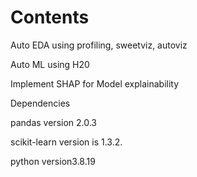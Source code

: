 # Contents
 Auto EDA using profiling, sweetviz, autoviz

 Auto ML using H20

 Implement SHAP for Model explainability

 Dependencies 
 
 pandas version 2.0.3
 
 scikit-learn version is 1.3.2.
 
 python version3.8.19
 
